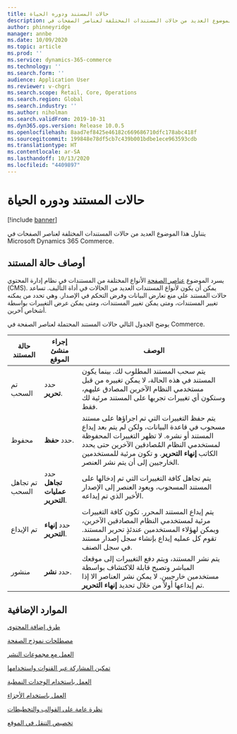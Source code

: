 ```yaml
---
title: حالات المستند ودوره الحياة
description: يتناول هذا الموضوع العديد من حالات المستندات المختلفة لعناصر الصفحات في Microsoft Dynamics 365 Commerce.
author: phinneyridge
manager: annbe
ms.date: 10/09/2020
ms.topic: article
ms.prod: ''
ms.service: dynamics-365-commerce
ms.technology: ''
ms.search.form: ''
audience: Application User
ms.reviewer: v-chgri
ms.search.scope: Retail, Core, Operations
ms.search.region: Global
ms.search.industry: ''
ms.author: niholman
ms.search.validFrom: 2019-10-31
ms.dyn365.ops.version: Release 10.0.5
ms.openlocfilehash: 8aad7ef8425e46182c669686710dfc178abc418f
ms.sourcegitcommit: 199848e78df5cb7c439b001bdbe1ece963593cdb
ms.translationtype: HT
ms.contentlocale: ar-SA
ms.lasthandoff: 10/13/2020
ms.locfileid: "4409897"
---
```

# <a name="document-states-and-lifecycle"></a>حالات المستند ودوره الحياة

[!include [banner](includes/banner.md)]

يتناول هذا الموضوع العديد من حالات المستندات المختلفة لعناصر الصفحات في Microsoft Dynamics 365 Commerce.

## <a name="document-state-descriptions"></a>أوصاف حالة المستند

يسرد الموضوع [عناصر الصفحة](page-elements-overview.md) الأنواع المختلفة من المستندات في نظام إدارة المحتوي (CMS). يمكن أن يكون لأنواع المستندات العديد من الحالات في أداة التأليف. تساعد حالات المستند علي منع تعارض البيانات وفرض التحكم في الإصدار. وهي تحدد من يمكنه تغيير المستندات، ومتى يمكن تغيير المستندات، ومتى يمكن عرض التغييرات بواسطة أشخاص آخرين.

يوضح الجدول التالي حالات المستند المحتملة لعناصر الصفحة في Commerce.

| حالة المستند      | إجراء منشئ الموقع        | ‏‏الوصف                                                  |
| ------------------- | -------------------------- | ------------------------------------------------------------ |
| تم السحب         | حدد **تحرير**.           | يتم سحب المستند المطلوب لك. بينما يكون المستند في هذه الحالة، لا يمكن تغييره من قبل مستخدمي النظام الآخرين المصادق عليهم، وستكون أي تغييرات تجريها على المستند مرئية لك فقط. |
| محفوظ               | حدد **حفظ**.           | يتم حفظ التغييرات التي تم اجراؤها على مستند مسحوب في قاعدة البيانات، ولكن لم يتم بعد إيداع المستند أو نشره. لا تظهر التغييرات المحفوظة لمستخدمي النظام المُصادقين الآخرين حتى يحدد الكاتب **إنهاء التحرير**. و تكون مرئية للمستخدمين الخارجيين إلى أن يتم نشر العنصر. |
| تم تجاهل السحب | حدد **تجاهل عمليات التحرير**.  | يتم تجاهل كافة التغييرات التي تم إدخالها على المستند المسحوب، ويعود العنصر إلى الإصدار الأخير الذي تم إيداعه. |
| تم الإيداع          | حدد **إنهاء التحرير**. | يتم إيداع المستند المحرر. تكون كافة التغييرات مرئية لمستخدمي النظام المصادقين الآخرين، ويمكن لهؤلاء المستخدمين عندئذٍ تحرير المستند. تقوم كل عمليه إيداع بإنشاء سجل إصدار مستند في سجل الصنف. |
| منشور           | حدد **نشر**.        | يتم نشر المستند، ويتم دفع التغييرات إلى موقعك المباشر وتصبح قابلة للاكتشاف بواسطة مستخدمين خارجيين. لا يمكن نشر العناصر الا إذا تم إيداعها أولاً من خلال تحديد **إنهاء التحرير**. |

## <a name="additional-resources"></a>الموارد الإضافية

[طرق إضافة المحتوى](add-manage-content.md)

[مصطلحات نموذج الصفحة](page-elements-overview.md)

[العمل مع مجموعات النشر](publish-groups.md)

[تمكين المشاركة عبر القنوات واستخدامها](cross-channel-sharing.md)

[العمل باستخدام الوحدات النمطية](work-with-modules.md)

[العمل باستخدام الأجزاء](work-with-fragments.md)

[نظرة عامة على القوالب والتخطيطات](templates-layouts-overview.md)

[تخصيص التنقل في الموقع](customize-site-navigation.md)
